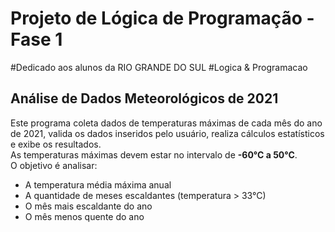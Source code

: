 # Projeto de Lógica de Programação - Fase 1
#Dedicado aos alunos da  RIO GRANDE DO SUL
#Logica & Programacao
## Análise de Dados Meteorológicos de 2021

Este programa coleta dados de temperaturas máximas de cada mês do ano de 2021, valida os dados inseridos pelo usuário, realiza cálculos estatísticos e exibe os resultados.  
As temperaturas máximas devem estar no intervalo de **-60°C a 50°C**.  
O objetivo é analisar:  
- A temperatura média máxima anual  
- A quantidade de meses escaldantes (temperatura > 33°C)  
- O mês mais escaldante do ano  
- O mês menos quente do ano  

